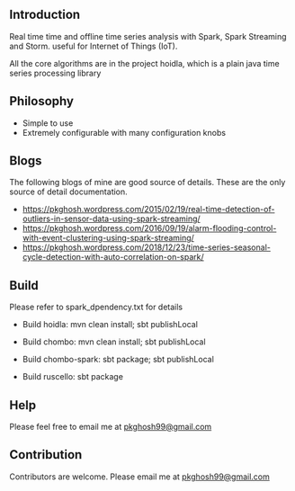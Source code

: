 ## Introduction
Real time time and offline time series analysis with Spark, Spark Streaming and Storm. useful 
for Internet of Things (IoT).

All the core algorithms are in the project hoidla, which is a plain java time series processing
library

## Philosophy
* Simple to use
* Extremely configurable with many configuration knobs

## Blogs
The following blogs of mine are good source of details. These are the only source
of detail documentation. 

* https://pkghosh.wordpress.com/2015/02/19/real-time-detection-of-outliers-in-sensor-data-using-spark-streaming/
* https://pkghosh.wordpress.com/2016/09/19/alarm-flooding-control-with-event-clustering-using-spark-streaming/
* https://pkghosh.wordpress.com/2018/12/23/time-series-seasonal-cycle-detection-with-auto-correlation-on-spark/


## Build
Please refer to spark_dpendency.txt for details

* Build hoidla:  mvn clean install; sbt publishLocal

* Build chombo:  mvn clean install; sbt publishLocal

* Build chombo-spark:  sbt package; sbt publishLocal

* Build ruscello:  sbt package

## Help
Please feel free to email me at pkghosh99@gmail.com

## Contribution
Contributors are welcome. Please email me at pkghosh99@gmail.com


